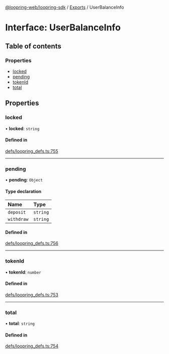 [@loopring-web/loopring-sdk](../README.md) / [Exports](../modules.md) / UserBalanceInfo

# Interface: UserBalanceInfo

## Table of contents

### Properties

- [locked](UserBalanceInfo.md#locked)
- [pending](UserBalanceInfo.md#pending)
- [tokenId](UserBalanceInfo.md#tokenid)
- [total](UserBalanceInfo.md#total)

## Properties

### locked

• **locked**: `string`

#### Defined in

[defs/loopring_defs.ts:755](https://github.com/Loopring/loopring_sdk/blob/fd60be9/src/defs/loopring_defs.ts#L755)

___

### pending

• **pending**: `Object`

#### Type declaration

| Name | Type |
| :------ | :------ |
| `deposit` | `string` |
| `withdraw` | `string` |

#### Defined in

[defs/loopring_defs.ts:756](https://github.com/Loopring/loopring_sdk/blob/fd60be9/src/defs/loopring_defs.ts#L756)

___

### tokenId

• **tokenId**: `number`

#### Defined in

[defs/loopring_defs.ts:753](https://github.com/Loopring/loopring_sdk/blob/fd60be9/src/defs/loopring_defs.ts#L753)

___

### total

• **total**: `string`

#### Defined in

[defs/loopring_defs.ts:754](https://github.com/Loopring/loopring_sdk/blob/fd60be9/src/defs/loopring_defs.ts#L754)

